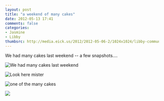 ```yaml
---
layout: post
title: "a weekend of many cakes"
date: 2012-05-13 17:41
comments: false
categories: 
- Jasmine
- Libby
thumbsrc: http://media.eick.us/2012/2012-05-06-2/1024x1024/libby-communion-3.jpg
---
```

We had many cakes last weekend -- a few snapshots....



![We had many cakes last weekend](http://media.eick.us/media/photographs/2012/2012-05-06-2/libby-communion-1.jpg)




![Look here mister](http://media.eick.us/media/photographs/2012/2012-05-06-2/libby-communion-2.jpg)




![one of the many cakes](http://media.eick.us/media/photographs/2012/2012-05-06-2/libby-communion-3.jpg)




![](http://media.eick.us/media/photographs/2012/2012-05-06-2/libby-communion-4.jpg)

